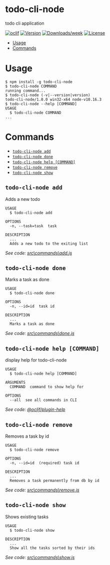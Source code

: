 todo-cli-node
=============

todo cli application

[![oclif](https://img.shields.io/badge/cli-oclif-brightgreen.svg)](https://oclif.io)
[![Version](https://img.shields.io/npm/v/todo-cli-node.svg)](https://npmjs.org/package/todo-cli-node)
[![Downloads/week](https://img.shields.io/npm/dw/todo-cli-node.svg)](https://npmjs.org/package/todo-cli-node)
[![License](https://img.shields.io/npm/l/todo-cli-node.svg)](https://github.com/CreativeRusBear/todo-cli-node/blob/master/package.json)

<!-- toc -->
* [Usage](#usage)
* [Commands](#commands)
<!-- tocstop -->
# Usage
<!-- usage -->
```sh-session
$ npm install -g todo-cli-node
$ todo-cli-node COMMAND
running command...
$ todo-cli-node (-v|--version|version)
todo-cli-node/1.0.0 win32-x64 node-v10.16.3
$ todo-cli-node --help [COMMAND]
USAGE
  $ todo-cli-node COMMAND
...
```
<!-- usagestop -->
# Commands
<!-- commands -->
* [`todo-cli-node add`](#todo-cli-node-add)
* [`todo-cli-node done`](#todo-cli-node-done)
* [`todo-cli-node help [COMMAND]`](#todo-cli-node-help-command)
* [`todo-cli-node remove`](#todo-cli-node-remove)
* [`todo-cli-node show`](#todo-cli-node-show)

## `todo-cli-node add`

Adds a new todo

```
USAGE
  $ todo-cli-node add

OPTIONS
  -n, --task=task  task

DESCRIPTION
  ...
  Adds a new todo to the exiting list
```

_See code: [src\commands\add.js](https://github.com/CreativeRusBear/todo-cli-node/blob/v1.0.0/src\commands\add.js)_

## `todo-cli-node done`

Marks a task as done

```
USAGE
  $ todo-cli-node done

OPTIONS
  -n, --id=id  task id

DESCRIPTION
  ...
  Marks a task as done
```

_See code: [src\commands\done.js](https://github.com/CreativeRusBear/todo-cli-node/blob/v1.0.0/src\commands\done.js)_

## `todo-cli-node help [COMMAND]`

display help for todo-cli-node

```
USAGE
  $ todo-cli-node help [COMMAND]

ARGUMENTS
  COMMAND  command to show help for

OPTIONS
  --all  see all commands in CLI
```

_See code: [@oclif/plugin-help](https://github.com/oclif/plugin-help/blob/v2.2.1/src\commands\help.ts)_

## `todo-cli-node remove`

Removes a task by id

```
USAGE
  $ todo-cli-node remove

OPTIONS
  -n, --id=id  (required) task id

DESCRIPTION
  ...
  Removes a task permanently from db by id
```

_See code: [src\commands\remove.js](https://github.com/CreativeRusBear/todo-cli-node/blob/v1.0.0/src\commands\remove.js)_

## `todo-cli-node show`

Shows existing tasks

```
USAGE
  $ todo-cli-node show

DESCRIPTION
  ...
  Show all the tasks sorted by their ids
```

_See code: [src\commands\show.js](https://github.com/CreativeRusBear/todo-cli-node/blob/v1.0.0/src\commands\show.js)_
<!-- commandsstop -->
